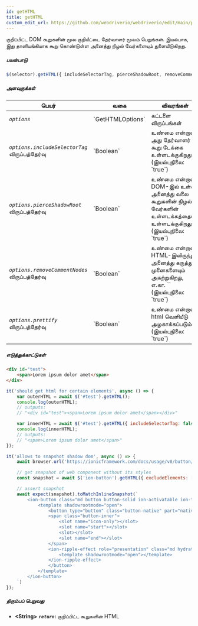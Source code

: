 ```yaml
---
id: getHTML
title: getHTML
custom_edit_url: https://github.com/webdriverio/webdriverio/edit/main/packages/webdriverio/src/commands/element/getHTML.ts
---
```


குறிப்பிட்ட DOM கூறுகளின் மூல குறியீட்டை தேர்வாளர் மூலம் பெறுங்கள். இயல்பாக, இது தானியங்கியாக
கூறு கொண்டுள்ள அனைத்து நிழல் வேர்களையும் துளையிடுகிறது.

##### பயன்பாடு

```js
$(selector).getHTML({ includeSelectorTag, pierceShadowRoot, removeCommentNodes, prettify })
```

##### அளவுருக்கள்

<table>
  <thead>
    <tr>
      <th>பெயர்</th><th>வகை</th><th>விவரங்கள்</th>
    </tr>
  </thead>
  <tbody>
    <tr>
      <td><code><var>options</var></code></td>
      <td>`GetHTMLOptions`</td>
      <td>கட்டளை விருப்பங்கள்</td>
    </tr>
    <tr>
      <td><code><var>options.includeSelectorTag</var></code><br /><span className="label labelWarning">விருப்பத்தேர்வு</span></td>
      <td>`Boolean`</td>
      <td>உண்மை என்றால் அது தேர்வாளர் கூறு டேக்கை உள்ளடக்குகிறது (இயல்புநிலை: `true`)</td>
    </tr>
    <tr>
      <td><code><var>options.pierceShadowRoot</var></code><br /><span className="label labelWarning">விருப்பத்தேர்வு</span></td>
      <td>`Boolean`</td>
      <td>உண்மை என்றால் DOM-இல் உள்ள அனைத்து வலை கூறுகளின் நிழல் வேர்களின் உள்ளடக்கத்தையும் உள்ளடக்குகிறது (இயல்புநிலை: `true`)</td>
    </tr>
    <tr>
      <td><code><var>options.removeCommentNodes</var></code><br /><span className="label labelWarning">விருப்பத்தேர்வு</span></td>
      <td>`Boolean`</td>
      <td>உண்மை என்றால் HTML-இலிருந்து அனைத்து கருத்து முனைகளையும் அகற்றுகிறது, எ.கா. `<!--?lit$206212805$--><!--?lit$206212805$-->` (இயல்புநிலை: `true`)</td>
    </tr>
    <tr>
      <td><code><var>options.prettify</var></code><br /><span className="label labelWarning">விருப்பத்தேர்வு</span></td>
      <td>`Boolean`</td>
      <td>உண்மை என்றால், html வெளியீடு அழகாக்கப்படும் (இயல்புநிலை: `true`)</td>
    </tr>
  </tbody>
</table>

##### எடுத்துக்காட்டுகள்

```html title="index.html"
<div id="test">
    <span>Lorem ipsum dolor amet</span>
</div>
```

```js title="getHTML.js"
it('should get html for certain elements', async () => {
    var outerHTML = await $('#test').getHTML();
    console.log(outerHTML);
    // outputs:
    // "<div id="test"><span>Lorem ipsum dolor amet</span></div>"

    var innerHTML = await $('#test').getHTML({ includeSelectorTag: false });
    console.log(innerHTML);
    // outputs:
    // "<span>Lorem ipsum dolor amet</span>"
});
```

```js title="getHTMLShadow.js"
it('allows to snapshot shadow dom', async () => {
    await browser.url('https://ionicframework.com/docs/usage/v8/button/basic/demo.html?ionic:mode=md')

    // get snapshot of web component without its styles
    const snapshot = await $('ion-button').getHTML({ excludeElements: ['style'] })

    // assert snapshot
    await expect(snapshot).toMatchInlineSnapshot(`
        <ion-button class="md button button-solid ion-activatable ion-focusable hydrated">Default
            <template shadowrootmode="open">
                <button type="button" class="button-native" part="native">
                <span class="button-inner">
                    <slot name="icon-only"></slot>
                    <slot name="start"></slot>
                    <slot></slot>
                    <slot name="end"></slot>
                </span>
                <ion-ripple-effect role="presentation" class="md hydrated">
                    <template shadowrootmode="open"></template>
                </ion-ripple-effect>
                </button>
            </template>
        </ion-button>
    `)
});
```

##### திரும்பப் பெறுவது

- **&lt;String&gt;**
            **<code><var>return</var></code>:**   குறிப்பிட்ட கூறுகளின் HTML